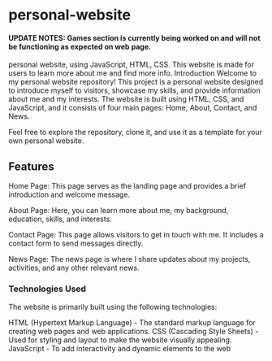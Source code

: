 # personal-website
#### UPDATE NOTES: Games section is currently being worked on and will not be functioning as expected on web page. 
personal website, using JavaScript, HTML, CSS. This website is made for users to learn more about me and find more info.
Introduction
Welcome to my personal website repository! This project is a personal website designed to introduce myself to visitors, showcase my skills, and provide information about me and my interests. The website is built using HTML, CSS, and JavaScript, and it consists of four main pages: Home, About, Contact, and News.

Feel free to explore the repository, clone it, and use it as a template for your own personal website.

## Features
Home Page: This page serves as the landing page and provides a brief introduction and welcome message.

About Page: Here, you can learn more about me, my background, education, skills, and interests.

Contact Page: This page allows visitors to get in touch with me. It includes a contact form to send messages directly.

News Page: The news page is where I share updates about my projects, activities, and any other relevant news.

### Technologies Used
The website is primarily built using the following technologies:

HTML (Hypertext Markup Language) - The standard markup language for creating web pages and web applications.
CSS (Cascading Style Sheets) - Used for styling and layout to make the website visually appealing.
JavaScript - To add interactivity and dynamic elements to the web
